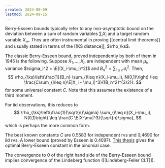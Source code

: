 ```yaml
---
created: 2024-09-09
lastmod: 2024-09-15
---
```

Berry-Esseen bounds typically refer to any non-asymptotic bound on the deviation between a sum of random variables $\sum_i X_i$ and a target random variable $X_\infty$. They are often instrumental in proving [[central limit theorems]] and usually stated in terms of the [[KS distance]], $\rho_\ks$. 

The classic Berry-Esseen bound, proved independently by both of them in 1945 is the following. Suppose $X_1,\dots,X_n$ are independent with mean $\mu_i$, variance $\sigma_i^2 = \E[(X_i-\mu_i)^2]$ and $B_n^2 = \sum_{i\leq n} \sigma_i^2$. Then, 
$$
\rho_{\ks}\left(\frac{1}{B_n} \sum_{i\leq n}(X_i-\mu_i), N(0,1)\right) \leq  \frac{C\sum_{i\leq n}\E|X_i - \mu_i|^3}{(B_n^2)^{3/2}}.
$$
for some universal constant $C$. Note that this assumes the existence of a third moment.

For iid observations, this reduces to 
$$
\rho_{\ks}\left(\frac{1}{\sqrt{n}\sigma} \sum_{i\leq n}(X_i-\mu_i), N(0,1)\right) \leq \frac{C \E|X-\mu|^3}{\sqrt{n}\sigma},
$$
which is perhaps the more common form. 

The best known constants $C$ are 0.5583 for independent rvs and 0,4690 for iid rvs. A lower bound (proved by Esseen is 0.4097). [This thesis](https://ubt.opus.hbz-nrw.de/opus45-ubtr/frontdoor/deliver/index/docId/732/file/Dissertation_Schulz.pdf) gives the optimal Berry-Esseen constant in the binomial case. 

The convergence to 0 of the right hand side of the Berry-Esseen bound implies convergence of the Lindeberg function ([[Lindeberg-Feller CLT]]). 

